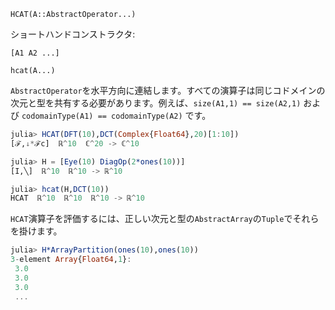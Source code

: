 `HCAT(A::AbstractOperator...)`

ショートハンドコンストラクタ: 

`[A1 A2 ...]` 

`hcat(A...)` 

`AbstractOperator`を水平方向に連結します。すべての演算子は同じコドメインの次元と型を共有する必要があります。例えば、`size(A1,1) == size(A2,1)` および `codomainType(A1) == codomainType(A2)` です。

```julia
julia> HCAT(DFT(10),DCT(Complex{Float64},20)[1:10])
[ℱ,↓*ℱc]  ℝ^10  ℂ^20 -> ℂ^10

julia> H = [Eye(10) DiagOp(2*ones(10))]
[I,╲]  ℝ^10  ℝ^10 -> ℝ^10

julia> hcat(H,DCT(10))
HCAT  ℝ^10  ℝ^10  ℝ^10 -> ℝ^10

```

`HCAT`演算子を評価するには、正しい次元と型の`AbstractArray`の`Tuple`でそれらを掛けます。

```julia
julia> H*ArrayPartition(ones(10),ones(10))
3-element Array{Float64,1}:
 3.0
 3.0
 3.0
 ...
```
